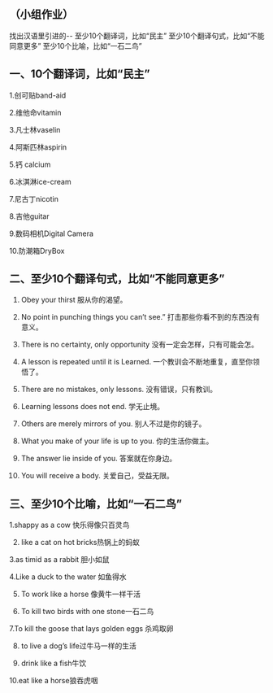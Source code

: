 ## （小组作业）
找出汉语⾥引进的--
至少10个翻译词，比如“民主”
至少10个翻译句式，比如“不能同意更多”
至少10个比喻，比如“⼀⽯⼆鸟”


## 一、10个翻译词，比如“民主”

1.创可贴band-aid

2.维他命vitamin

3.凡士林vaselin

4.阿斯匹林aspirin

5.钙 calcium

6.冰淇淋ice-cream

7.尼古丁nicotin

8.吉他guitar

9.数码相机Digital Camera

10.防潮箱DryBox


## 二、至少10个翻译句式，比如“不能同意更多”


1. Obey your thirst
   服从你的渴望。

2. No point in punching things you can’t see.”
   打击那些你看不到的东西没有意义。 

3. There is no certainty, only opportunity 
   没有一定会怎样，只有可能会怎。

4. A lesson is repeated until it is Learned. 
   一个教训会不断地重复，直至你领悟了。

5. There are no mistakes, only lessons. 
   没有错误，只有教训。

6. Learning lessons does not end. 
   学无止境。

7. Others are merely mirrors of you. 
   别人不过是你的镜子。

8. What you make of your life is up to you. 
   你的生活你做主。

9. The answer lie inside of you. 
   答案就在你身边。

10. You will receive a body. 
    关爱自己，受益无限。



## 三、至少10个比喻，比如“⼀⽯⼆鸟”


1.shappy as a cow 快乐得像只百灵鸟

2. like a cat on hot bricks热锅上的蚂蚁

3.as timid as a rabbit 胆小如鼠

4.Like a duck to the water 如鱼得水

5. To work like a horse 像黄牛一样干活

6. To kill two birds with one stone一石二鸟

 7.To kill the goose that lays golden eggs 杀鸡取卵
 
8. to live a dog’s life过牛马一样的生活

9. drink like a fish牛饮

10.eat like a horse狼吞虎咽
